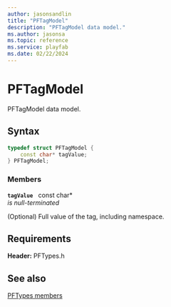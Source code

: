 ```yaml
---
author: jasonsandlin
title: "PFTagModel"
description: "PFTagModel data model."
ms.author: jasonsa
ms.topic: reference
ms.service: playfab
ms.date: 02/22/2024
---
```


# PFTagModel  

PFTagModel data model.  

## Syntax  
  
```cpp
typedef struct PFTagModel {  
    const char* tagValue;  
} PFTagModel;  
```
  
### Members  
  
**`tagValue`** &nbsp; const char*  
*is null-terminated*  
  
(Optional) Full value of the tag, including namespace.
  
  
## Requirements  
  
**Header:** PFTypes.h
  
## See also  
[PFTypes members](../pftypes_members.md)  

  
  
